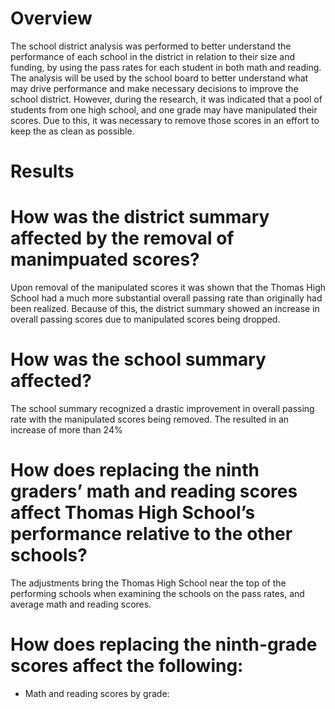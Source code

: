 # Overview

The school district analysis was performed to better understand the performance of each school in the district in relation to their size and funding, by using the pass rates for each student in both math and reading.  The analysis will be used by the school board to better understand what may drive performance and make necessary decisions to improve the school district.  However, during the research, it was indicated that a pool of students from one high school, and one grade may have manipulated their scores.  Due to this, it was necessary to remove those scores in an effort to keep the as clean as possible.  

# Results

  # How was the district summary affected by the removal of manimpuated scores?
  
Upon removal of the manipulated scores it was shown that the Thomas High School had a much more substantial overall passing rate than originally had been realized.  Because of this, the district summary showed an increase in overall passing scores due to manipulated scores being dropped.

  # How was the school summary affected?
  
The school summary recognized a drastic improvement in overall passing rate with the manipulated scores being removed.  The resulted in an increase of more than 24%

  # How does replacing the ninth graders’ math and reading scores affect Thomas High School’s performance relative to the other schools?

The adjustments bring the Thomas High School near the top of the performing schools when examining the schools on the pass rates, and average math and reading scores.  

  # How does replacing the ninth-grade scores affect the following:

 - Math and reading scores by grade:  
